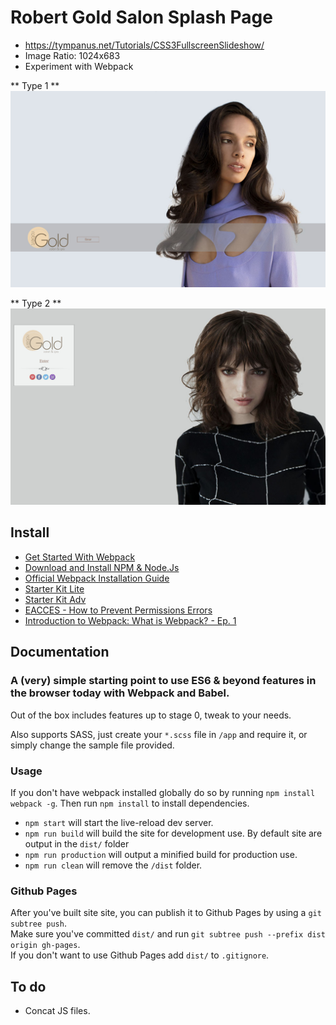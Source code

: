 # Robert Gold Salon Splash Page #
- https://tympanus.net/Tutorials/CSS3FullscreenSlideshow/
- Image Ratio: 1024x683
- Experiment with Webpack

** Type 1 **
![type 1](https://github.com/sarn1/robertgoldsalon/blob/master/extras/type1.jpg)

** Type 2 **
![type 1](https://github.com/sarn1/robertgoldsalon/blob/master/extras/type2.jpg)

## Install ##
- [Get Started  With Webpack](https://teamtreehouse.com/library/getting-started-with-webpack)
- [Download and Install NPM & Node.Js](https://nodejs.org/en/)
- [Official Webpack Installation Guide](https://webpack.js.org/guides/installation/)
- [Starter Kit Lite](https://github.com/volny/ES6-webpack-starter)
- [Starter Kit Adv](https://github.com/lifenautjoe/webpack-starter-basic#usage)
- [EACCES - How to Prevent Permissions Errors](https://docs.npmjs.com/getting-started/fixing-npm-permissions)
- [Introduction to Webpack: What is Webpack? - Ep. 1](https://www.youtube.com/watch?v=aYo7YymudpE)

## Documentation ##
### A (very) simple starting point to use ES6 & beyond features in the browser today with Webpack and Babel. ###

Out of the box includes features up to stage 0, tweak to your needs.

Also supports SASS, just create your `*.scss` file in `/app` and require it, or simply change the sample file provided.

### Usage ###

If you don't have webpack installed globally do so by running `npm install webpack -g`. Then run `npm install` to install dependencies.

- `npm start` will start the live-reload dev server.
- `npm run build` will build the site for development use. By default site are output in the `dist/` folder
- `npm run production` will output a minified build for production use.
- `npm run clean` will remove the `/dist` folder.

### Github Pages ###

After you've built site site, you can publish it to Github Pages by using a `git subtree push`.  
Make sure you've committed `dist/` and run `git subtree push --prefix dist origin gh-pages`.  
If you don't want to use Github Pages add `dist/` to `.gitignore`.

## To do
- Concat JS files.
